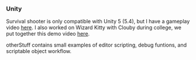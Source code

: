 ### Unity 

Survival shooter is only compatible with Unity 5 (5.4), but I have a gameplay video [here](https://www.youtube.com/watch?v=hXktk_7ww3g).
I also worked on Wizard Kitty with Clouby during college, we put together this demo video [here](https://www.youtube.com/watch?v=TzC-zG9agOY).

otherStuff contains small examples of editor scripting, debug funtions, and scriptable object workflow.
